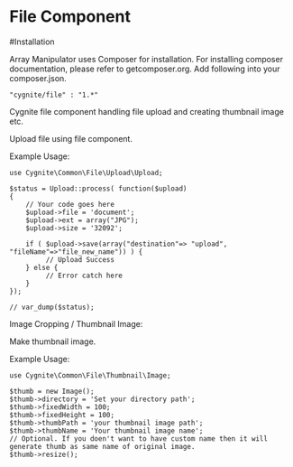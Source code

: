File Component
===========

#Installation

Array Manipulator uses Composer for installation. For installing composer documentation, please refer to getcomposer.org.
Add following into your composer.json.

    "cygnite/file" : "1.*"

Cygnite file component handling file upload and creating thumbnail image etc.

Upload file using file component.
  
Example Usage:

	use Cygnite\Common\File\Upload\Upload;

	$status = Upload::process( function($upload)
	{
		// Your code goes here
		$upload->file = 'document';
		$upload->ext = array("JPG");
		$upload->size = '32092';

		if ( $upload->save(array("destination"=> "upload", "fileName"=>"file_new_name")) ) {
			 // Upload Success
		} else {
			 // Error catch here
		}
	});
	
	// var_dump($status);
	
	
Image Cropping / Thumbnail Image:
	
Make thumbnail image.
	
Example Usage:


	use Cygnite\Common\File\Thumbnail\Image;

	$thumb = new Image();
	$thumb->directory = 'Set your directory path';
	$thumb->fixedWidth = 100;
	$thumb->fixedHeight = 100;
	$thumb->thumbPath = 'your thumbnail image path';
	$thumb->thumbName = 'Your thumbnail image name';
	// Optional. If you doen't want to have custom name then it will generate thumb as same name of original image.
	$thumb->resize();
